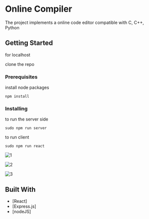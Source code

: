 # Online Compiler

The project implements a online code editor compatible with C, C++, Python



## Getting Started

for localhost

clone the repo

### Prerequisites

install node packages

```
npm install
```

### Installing

to run the server side

```
sudo npm run server
```

to run client

```
sudo npm run react
```
![1](https://user-images.githubusercontent.com/88588326/180659932-c037d270-029c-4347-938c-0344866d1b59.png)

![2](https://user-images.githubusercontent.com/88588326/180659941-c8c83f42-e3d6-4a6a-85c7-0783e6122407.png)

![3](https://user-images.githubusercontent.com/88588326/180659943-ad42cfdc-40f0-4419-9129-add0ad99ffa6.png)


## Built With

- [React]
- [Express.js]
- [nodeJS]
